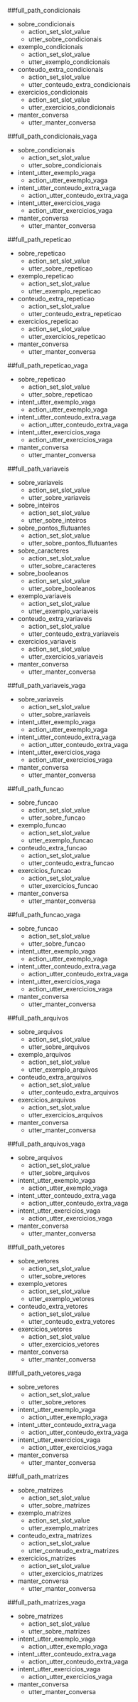 ##full_path_condicionais
* sobre_condicionais
    - action_set_slot_value
    - utter_sobre_condicionais
* exemplo_condicionais
    - action_set_slot_value
	- utter_exemplo_condicionais
* conteudo_extra_condicionais
    - action_set_slot_value
    - utter_conteudo_extra_condicionais
* exercicios_condicionais
    - action_set_slot_value
    - utter_exercicios_condicionais
* manter_conversa
	- utter_manter_conversa

##full_path_condicionais_vaga
* sobre_condicionais
    - action_set_slot_value
    - utter_sobre_condicionais
* intent_utter_exemplo_vaga
    - action_utter_exemplo_vaga
* intent_utter_conteudo_extra_vaga
    - action_utter_conteudo_extra_vaga
* intent_utter_exercicios_vaga
    - action_utter_exercicios_vaga
* manter_conversa
    - utter_manter_conversa

##full_path_repeticao
* sobre_repeticao
    - action_set_slot_value
    - utter_sobre_repeticao
* exemplo_repeticao
    - action_set_slot_value
	- utter_exemplo_repeticao
* conteudo_extra_repeticao
    - action_set_slot_value
    - utter_conteudo_extra_repeticao
* exercicios_repeticao
    - action_set_slot_value
    - utter_exercicios_repeticao
* manter_conversa
	- utter_manter_conversa

##full_path_repeticao_vaga
* sobre_repeticao
    - action_set_slot_value
    - utter_sobre_repeticao
* intent_utter_exemplo_vaga
    - action_utter_exemplo_vaga
* intent_utter_conteudo_extra_vaga
    - action_utter_conteudo_extra_vaga
* intent_utter_exercicios_vaga
    - action_utter_exercicios_vaga
* manter_conversa
    - utter_manter_conversa

##full_path_variaveis
* sobre_variaveis
    - action_set_slot_value
    - utter_sobre_variaveis
* sobre_inteiros
    - action_set_slot_value
    - utter_sobre_inteiros
* sobre_pontos_flutuantes
    - action_set_slot_value
    - utter_sobre_pontos_flutuantes
* sobre_caracteres
    - action_set_slot_value
    - utter_sobre_caracteres
* sobre_booleanos
    - action_set_slot_value
    - utter_sobre_booleanos
* exemplo_variaveis
    - action_set_slot_value
	- utter_exemplo_variaveis
* conteudo_extra_variaveis
    - action_set_slot_value
    - utter_conteudo_extra_variaveis
* exercicios_variaveis
    - action_set_slot_value
    - utter_exercicios_variaveis
* manter_conversa
	- utter_manter_conversa

##full_path_variaveis_vaga
* sobre_variaveis
    - action_set_slot_value
    - utter_sobre_variaveis
* intent_utter_exemplo_vaga
    - action_utter_exemplo_vaga
* intent_utter_conteudo_extra_vaga
    - action_utter_conteudo_extra_vaga
* intent_utter_exercicios_vaga
    - action_utter_exercicios_vaga
* manter_conversa
    - utter_manter_conversa

##full_path_funcao
* sobre_funcao
    - action_set_slot_value
    - utter_sobre_funcao
* exemplo_funcao
    - action_set_slot_value
	- utter_exemplo_funcao
* conteudo_extra_funcao
    - action_set_slot_value
    - utter_conteudo_extra_funcao
* exercicios_funcao
    - action_set_slot_value
    - utter_exercicios_funcao
* manter_conversa
	- utter_manter_conversa

##full_path_funcao_vaga
* sobre_funcao
    - action_set_slot_value
    - utter_sobre_funcao
* intent_utter_exemplo_vaga
    - action_utter_exemplo_vaga
* intent_utter_conteudo_extra_vaga
    - action_utter_conteudo_extra_vaga
* intent_utter_exercicios_vaga
    - action_utter_exercicios_vaga
* manter_conversa
    - utter_manter_conversa

##full_path_arquivos
* sobre_arquivos
    - action_set_slot_value
    - utter_sobre_arquivos
* exemplo_arquivos
    - action_set_slot_value
	- utter_exemplo_arquivos
* conteudo_extra_arquivos
    - action_set_slot_value
    - utter_conteudo_extra_arquivos
* exercicios_arquivos
    - action_set_slot_value
    - utter_exercicios_arquivos
* manter_conversa
	- utter_manter_conversa

##full_path_arquivos_vaga
* sobre_arquivos
    - action_set_slot_value
    - utter_sobre_arquivos
* intent_utter_exemplo_vaga
    - action_utter_exemplo_vaga
* intent_utter_conteudo_extra_vaga
    - action_utter_conteudo_extra_vaga
* intent_utter_exercicios_vaga
    - action_utter_exercicios_vaga
* manter_conversa
    - utter_manter_conversa

##full_path_vetores
* sobre_vetores
    - action_set_slot_value
    - utter_sobre_vetores
* exemplo_vetores
    - action_set_slot_value
    - utter_exemplo_vetores
* conteudo_extra_vetores
    - action_set_slot_value
    - utter_conteudo_extra_vetores
* exercicios_vetores
    - action_set_slot_value
    - utter_exercicios_vetores
* manter_conversa
    - utter_manter_conversa

##full_path_vetores_vaga
* sobre_vetores
    - action_set_slot_value
    - utter_sobre_vetores
* intent_utter_exemplo_vaga
    - action_utter_exemplo_vaga
* intent_utter_conteudo_extra_vaga
    - action_utter_conteudo_extra_vaga
* intent_utter_exercicios_vaga
    - action_utter_exercicios_vaga
* manter_conversa
    - utter_manter_conversa

##full_path_matrizes
* sobre_matrizes
    - action_set_slot_value
    - utter_sobre_matrizes
* exemplo_matrizes
    - action_set_slot_value
    - utter_exemplo_matrizes
* conteudo_extra_matrizes
    - action_set_slot_value
    - utter_conteudo_extra_matrizes
* exercicios_matrizes
    - action_set_slot_value
    - utter_exercicios_matrizes
* manter_conversa
    - utter_manter_conversa

##full_path_matrizes_vaga
* sobre_matrizes
    - action_set_slot_value
    - utter_sobre_matrizes
* intent_utter_exemplo_vaga
    - action_utter_exemplo_vaga
* intent_utter_conteudo_extra_vaga
    - action_utter_conteudo_extra_vaga
* intent_utter_exercicios_vaga
    - action_utter_exercicios_vaga
* manter_conversa
    - utter_manter_conversa
